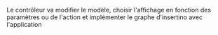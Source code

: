 Le contrôleur va modifier le modèle, choisir l'affichage en fonction des paramètres ou de l'action et implémenter le graphe d'insertino avec l'application